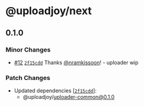 # @uploadjoy/next

## 0.1.0

### Minor Changes

- [#12](https://github.com/Uploadjoy/uploadjoy/pull/12) [`2f15cdd`](https://github.com/Uploadjoy/uploadjoy/commit/2f15cdd930c47b9b872e43fe9e5d21bbcd626922) Thanks [@nramkissoon](https://github.com/nramkissoon)! - uploader wip

### Patch Changes

- Updated dependencies [[`2f15cdd`](https://github.com/Uploadjoy/uploadjoy/commit/2f15cdd930c47b9b872e43fe9e5d21bbcd626922)]:
  - @uploadjoy/uploader-common@0.1.0
